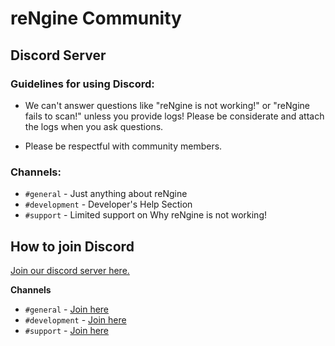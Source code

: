 # reNgine Community

## Discord Server

### Guidelines for using Discord:

* We can't answer questions like "reNgine is not working!" or "reNgine fails to scan!" unless you provide logs! Please be considerate and attach the logs when you ask questions.

* Please be respectful with community members.

### Channels:

* `#general` - Just anything about reNgine
* `#development` - Developer's Help Section
* `#support` - Limited support on Why reNgine is not working!

## How to join Discord

[Join our discord server here.](https://discord.gg/H6WzebwX3H)

**Channels**

* `#general` - [Join here](https://discord.gg/H6WzebwX3H)
* `#development` - [Join here](https://discord.gg/JuhHdHTtwd)
* `#support` - [Join here](https://discord.gg/azv6fzhNCE)
